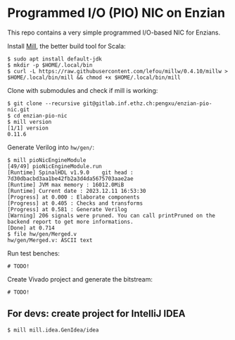# Programmed I/O (PIO) NIC on Enzian

This repo contains a very simple programmed I/O-based NIC for Enzians.

Install [Mill](https://github.com/com-lihaoyi/mill), the better build tool for Scala:

```console
$ sudo apt install default-jdk
$ mkdir -p $HOME/.local/bin
$ curl -L https://raw.githubusercontent.com/lefou/millw/0.4.10/millw > $HOME/.local/bin/mill && chmod +x $HOME/.local/bin/mill
```

Clone with submodules and check if mill is working:

```console
$ git clone --recursive git@gitlab.inf.ethz.ch:pengxu/enzian-pio-nic.git
$ cd enzian-pio-nic
$ mill version
[1/1] version
0.11.6
```

Generate Verilog into `hw/gen/`:

```console
$ mill pioNicEngineModule
[49/49] pioNicEngineModule.run
[Runtime] SpinalHDL v1.9.0    git head : 7d30dbacbd3aa1be42fb2a3d4da5675703aae2ae
[Runtime] JVM max memory : 16012.0MiB
[Runtime] Current date : 2023.12.11 16:53:30
[Progress] at 0.000 : Elaborate components
[Progress] at 0.405 : Checks and transforms
[Progress] at 0.581 : Generate Verilog
[Warning] 206 signals were pruned. You can call printPruned on the backend report to get more informations.
[Done] at 0.714
$ file hw/gen/Merged.v
hw/gen/Merged.v: ASCII text
```

Run test benches:

```console
# TODO!
```

Create Vivado project and generate the bitstream:

```console
# TODO!
```

## For devs: create project for IntelliJ IDEA

```console
$ mill mill.idea.GenIdea/idea
```
